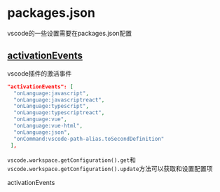 # packages.json

vscode的一些设置需要在packages.json配置

## [activationEvents](https://code.visualstudio.com/api/references/activation-events)

vscode插件的激活事件

```json
"activationEvents": [
  "onLanguage:javascript",
  "onLanguage:javascriptreact",
  "onLanguage:typescript",
  "onLanguage:typescriptreact",
  "onLanguage:vue",
  "onLanguage:vue-html",
  "onLanguage:json",
  "onCommand:vscode-path-alias.toSecondDefinition"
 ],
```



`vscode.workspace.getConfiguration().get`和`vscode.workspace.getConfiguration().update`方法可以获取和设置配置项

activationEvents



